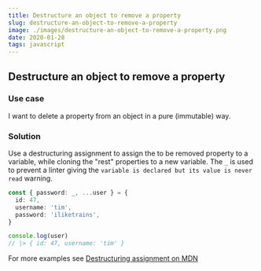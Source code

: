```yaml
---
title: Destructure an object to remove a property
slug: destructure-an-object-to-remove-a-property
image: ./images/destructure-an-object-to-remove-a-property.png
date: 2020-01-28
tags: javascript
---
```


## Destructure an object to remove a property

### Use case

I want to delete a property from an object in a pure (immutable) way.

### Solution

Use a destructuring assignment to assign the to be removed property to a variable, while cloning the "rest" properties to a new variable.
The `_` is used to prevent a linter giving the `variable is declared but its value is never read` warning.

```ts
const { password: _, ...user } = {
  id: 47,
  username: 'tim',
  password: 'iliketrains',
}

console.log(user)
// |> { id: 47, username: 'tim' }
```

For more examples see [Destructuring assignment on MDN](https://developer.mozilla.org/en-US/docs/Web/JavaScript/Reference/Operators/Destructuring_assignment)
